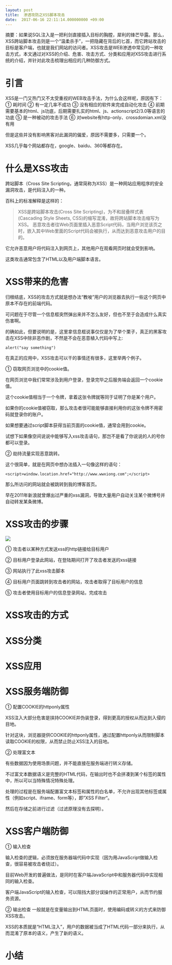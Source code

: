 ```yaml
---
layout: post
title:  渗透攻防之XSS脚本攻击
date:  2017-06-16 22:11:14.000000000 +09:00
---
```


摘要：如果说SQL注入是一把利剑直接插入目标的胸膛，犀利的锋芒毕露。那么，XSS跨站脚本攻击则是一个“温柔杀手”，一把隐藏在背后的匕首，而它跨站攻击的目标是客户端，也就是我们网站的访问者。XSS攻击是WEB渗透中常见的一种攻击方式，本文通过对XSS的介绍、危害、攻击方式、分类和应用对XSS攻击进行系统的介绍，并针对此攻击梳理出相应的几种防御方式。

# 引言
XSS是一门又热门又不太受重视的WEB攻击手法，为什么会这样呢，原因有下：
① 耗时间
② 有一定几率不成功
③ 没有相应的软件来完成自动化攻击
④ 前期需要基本的html、js功底，后期需要扎实的html、js、actionscript2/3.0等语言的功底
⑤ 是一种被动的攻击手法
⑥ 对website有http-only、crossdomian.xml没有用

但是这些并没有影响黑客对此漏洞的偏爱，原因不需要多，只需要一个。

XSS几乎每个网站都存在，google、baidu、360等都存在。

# 什么是XSS攻击
跨站脚本（Cross Site Scripting，通常简称为XSS）是一种网站应用程序的安全漏洞攻击，是代码注入的一种。

百科上的标准解释是这样的：

> XSS是跨站脚本攻击(Cross Site Scripting)，为不和层叠样式表(Cascading Style Sheets, CSS)的缩写混淆，故将跨站脚本攻击缩写为XSS。
> 恶意攻击者往Web页面里插入恶意Script代码，当用户浏览该页之时，嵌入其中Web里面的Script代码会被执行，从而达到恶意攻击用户的目的。

它允许恶意用户将代码注入到网页上，其他用户在观看网页时就会受到影响。

这类攻击通常包含了HTML以及用户端脚本语言。

# XSS带来的危害
归根结底，XSS的攻击方式就是想办法“教唆”用户的浏览器去执行一些这个网页中原本不存在的前端代码。

可问题在于尽管一个信息框突然弹出来并不怎么友好，但也不至于会造成什么真实伤害啊。

的确如此，但要说明的是，这里拿信息框说事仅仅是为了举个栗子，真正的黑客攻击在XSS中除非恶作剧，不然是不会在恶意植入代码中写上:

```
alert("say something")
```

在真正的应用中，XSS攻击可以干的事情还有很多，这里举两个例子。

① 窃取网页浏览中的cookie值。

在网页浏览中我们常常涉及到用户登录，登录完毕之后服务端会返回一个cookie值。

这个cookie值相当于一个令牌，拿着这张令牌就等同于证明了你是某个用户。

如果你的cookie值被窃取，那么攻击者很可能能够直接利用你的这张令牌不用密码就登录你的账户。

如果想要通过script脚本获得当前页面的cookie值，通常会用到cookie。

试想下如果像空间说说中能够写入xss攻击语句，那岂不是看了你说说的人的号你都可以登录。

② 劫持流量实现恶意跳转。

这个很简单，就是在网页中想办法插入一句像这样的语句：
```
<script>window.location.href="http://www.wwxiong.com";</script>
```

那么所访问的网站就会被跳转到我的博客首页。

早在2011年新浪就曾爆出过严重的xss漏洞，导致大量用户自动关注某个微博号并自动转发某条微博。

# XSS攻击的步骤

![](/hexo_blog/img/article/xss/1.png)

① 攻击者以某种方式发送xss的http链接给目标用户

② 目标用户登录此网站，在登陆期间打开了攻击者发送的xss链接

③ 网站执行了此xss攻击脚本

④ 目标用户页面跳转到攻击者的网站，攻击者取得了目标用户的信息

⑤ 攻击者使用目标用户的信息登录网站，完成攻击

# XSS攻击的方式

# XSS分类

# XSS应用

# XSS服务端防御

① 配置COOKIE的httponly属性

 XSS注入大部分危害是挟持COOKIE并伪装登录，得到更高的授权从而达到入侵的目地。
 
 针对这块，浏览器提供COOKIE的httponly属性，通过配置httponly从而限制脚本读取COOKIE的权限，从而禁止防止XSS注入的目地。
 
 ② 处理富文本
 
 有些数据因为使用场景问题，并不能直接在服务端进行转义存储。
 
 不过富文本数据语义是完整的HTML代码，在输出时也不会拼凑到某个标签的属性中，所以可以当特殊情况特殊处理。
 
 处理的过程是在服务端配置富文本标签和属性的白名单，不允许出现其他标签或属性（例如script、iframe、form等），即”XSS Filter“。
 
 然后在存储之前进行过滤（过滤原理没有去探明）。

# XSS客户端防御

① 输入检查
  
  输入检查的逻辑，必须放在服务器端代码中实现（因为用JavaScript做输入检查，很容易被攻击者绕过）。
  
  目前Web开发的普遍做法，是同时在客户端JavaScript中和服务器代码中实现相同的输入检查。
  
  客户端JavaScript的输入检查，可以阻挡大部分误操作的正常用户，从而节约服务资源。
  
  ② 输出检查
  一般就是在变量输出到HTML页面时，使用编码或转义的方式来防御XSS攻击。
  
  XSS的本质就是“HTML注入”，用户的数据被当成了HTML代码一部分来执行，从而混淆了原本的语义，产生了新的语义。

# 小结
